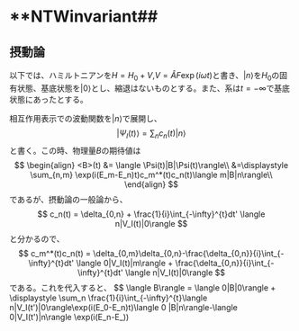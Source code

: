 # **NTWinvariant##

## **摂動論**
以下では、ハミルトニアンを$H=H_0 + V$,$V = \hat{A}F\exp(i\omega t)$と書き、$|n\rangle$を$H_0$の固有状態、基底状態を$|0\rangle$とし、縮退はないものとする。また、系は$t=-\infty$で基底状態にあったとする。

相互作用表示での波動関数を$|n\rangle$で展開し、
$$
|\Psi_I(t)\rangle = \displaystyle \sum_n c_n(t)|n\rangle
$$
と書く。この時、物理量$B$の期待値は
$$
\begin{align}
<B>(t) &= \langle \Psi(t)|B|\Psi(t)\rangle\\
&=\displaystyle \sum_{n,m} \exp(i(E_m-E_n)t)c_m^*(t)c_n(t)\langle m|B|n\rangle\\
\end{align}
$$
であるが、摂動論の一般論から、
$$
c_n(t) = \delta_{0,n} + \frac{1}{i}\int_{-\infty}^{t}dt' \langle n|V_I(t)|0\rangle
$$
と分かるので、
$$ 
c_m^*(t)c_n(t) = \delta_{0,m}\delta_{0,n}-\frac{\delta_{0,n}}{i}\int_{-\infty}^{t}dt' \langle 0|V_I(t)|m\rangle + \frac{\delta_{0,n}}{i}\int_{-\infty}^{t}dt' \langle n|V_I(t)|0\rangle 
$$
である。これを代入すると、
$$
\langle B\rangle = \langle 0|B|0\rangle + \displaystyle \sum_n \frac{1}{i}\int_{-\infty}^{t}\langle n|V_I(t')|0\rangle\exp(i(E_0-E_n)t)\langle 0 |B|n\rangle-\langle 0|V_I(t')|n\rangle \exp(i(E_n-E_))